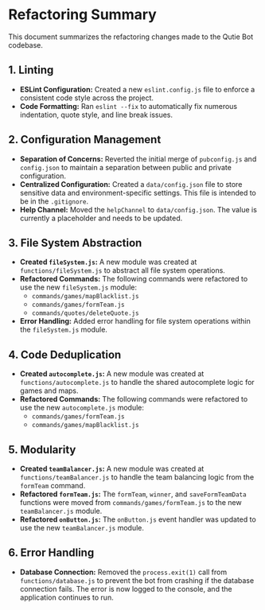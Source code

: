 # Refactoring Summary

This document summarizes the refactoring changes made to the Qutie Bot codebase.

## 1. Linting

*   **ESLint Configuration:** Created a new `eslint.config.js` file to enforce a consistent code style across the project.
*   **Code Formatting:** Ran `eslint --fix` to automatically fix numerous indentation, quote style, and line break issues.

## 2. Configuration Management

*   **Separation of Concerns:** Reverted the initial merge of `pubconfig.js` and `config.json` to maintain a separation between public and private configuration.
*   **Centralized Configuration:** Created a `data/config.json` file to store sensitive data and environment-specific settings. This file is intended to be in the `.gitignore`.
*   **Help Channel:** Moved the `helpChannel` to `data/config.json`. The value is currently a placeholder and needs to be updated.

## 3. File System Abstraction

*   **Created `fileSystem.js`:** A new module was created at `functions/fileSystem.js` to abstract all file system operations.
*   **Refactored Commands:** The following commands were refactored to use the new `fileSystem.js` module:
    *   `commands/games/mapBlacklist.js`
    *   `commands/games/formTeam.js`
    *   `commands/quotes/deleteQuote.js`
*   **Error Handling:** Added error handling for file system operations within the `fileSystem.js` module.

## 4. Code Deduplication

*   **Created `autocomplete.js`:** A new module was created at `functions/autocomplete.js` to handle the shared autocomplete logic for games and maps.
*   **Refactored Commands:** The following commands were refactored to use the new `autocomplete.js` module:
    *   `commands/games/formTeam.js`
    *   `commands/games/mapBlacklist.js`

## 5. Modularity

*   **Created `teamBalancer.js`:** A new module was created at `functions/teamBalancer.js` to handle the team balancing logic from the `formTeam` command.
*   **Refactored `formTeam.js`:** The `formTeam`, `winner`, and `saveFormTeamData` functions were moved from `commands/games/formTeam.js` to the new `teamBalancer.js` module.
*   **Refactored `onButton.js`:** The `onButton.js` event handler was updated to use the new `teamBalancer.js` module.

## 6. Error Handling

*   **Database Connection:** Removed the `process.exit(1)` call from `functions/database.js` to prevent the bot from crashing if the database connection fails. The error is now logged to the console, and the application continues to run.
